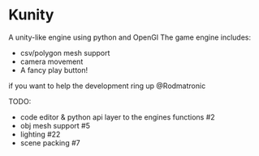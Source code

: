 # Kunity
A unity-like engine using python and OpenGl
The game engine includes:
- csv/polygon mesh support
- camera movement
- A fancy play button!

if you want to help the development ring up @Rodmatronic

TODO:
- code editor & python api layer to the engines functions #2 
- obj mesh support #5
- lighting #22
- scene packing #7
